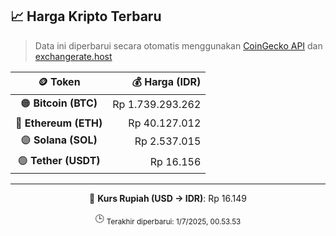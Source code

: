 

<!-- HARGA_KRIPTO -->
## 📈 Harga Kripto Terbaru

> Data ini diperbarui secara otomatis menggunakan [CoinGecko API](https://www.coingecko.com/) dan [exchangerate.host](https://exchangerate.host/)

<div align="center">

| 🪙 Token | 💰 Harga (IDR) |
|:------:|---------------:|
| 🟠 **Bitcoin (BTC)**   | Rp 1.739.293.262 |
| 🔵 **Ethereum (ETH)**  | Rp 40.127.012 |
| 🟣 **Solana (SOL)**    | Rp 2.537.015 |
| 🟢 **Tether (USDT)**   | Rp 16.156 |

---

💱 **Kurs Rupiah (USD → IDR)**: Rp 16.149

🕒 <sub>Terakhir diperbarui: 1/7/2025, 00.53.53</sub>

</div>
<!-- /HARGA_KRIPTO -->
